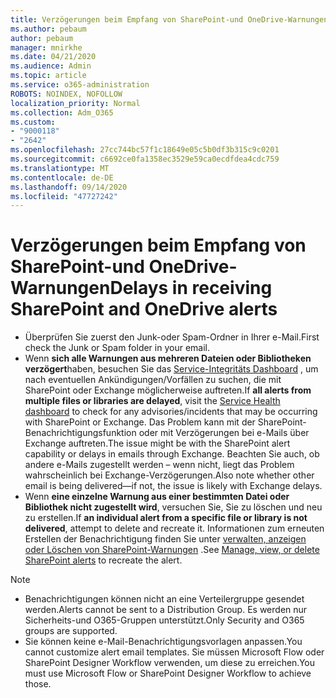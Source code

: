 ```yaml
---
title: Verzögerungen beim Empfang von SharePoint-und OneDrive-Warnungen
ms.author: pebaum
author: pebaum
manager: mnirkhe
ms.date: 04/21/2020
ms.audience: Admin
ms.topic: article
ms.service: o365-administration
ROBOTS: NOINDEX, NOFOLLOW
localization_priority: Normal
ms.collection: Adm_O365
ms.custom:
- "9000118"
- "2642"
ms.openlocfilehash: 27cc744bc57f1c18649e05c5b0df3b315c9c0201
ms.sourcegitcommit: c6692ce0fa1358ec3529e59ca0ecdfdea4cdc759
ms.translationtype: MT
ms.contentlocale: de-DE
ms.lasthandoff: 09/14/2020
ms.locfileid: "47727242"
---
```

# <a name="delays-in-receiving-sharepoint-and-onedrive-alerts"></a><span data-ttu-id="b5fcf-102">Verzögerungen beim Empfang von SharePoint-und OneDrive-Warnungen</span><span class="sxs-lookup"><span data-stu-id="b5fcf-102">Delays in receiving SharePoint and OneDrive alerts</span></span>

- <span data-ttu-id="b5fcf-103">Überprüfen Sie zuerst den Junk-oder Spam-Ordner in Ihrer e-Mail.</span><span class="sxs-lookup"><span data-stu-id="b5fcf-103">First check the Junk or Spam folder in your email.</span></span>
- <span data-ttu-id="b5fcf-104">Wenn **sich alle Warnungen aus mehreren Dateien oder Bibliotheken verzögert**haben, besuchen Sie das [Service-Integritäts Dashboard](https://portal.office.com/adminportal/home?ref=/servicehealth) , um nach eventuellen Ankündigungen/Vorfällen zu suchen, die mit SharePoint oder Exchange möglicherweise auftreten.</span><span class="sxs-lookup"><span data-stu-id="b5fcf-104">If **all alerts from multiple files or libraries are delayed**, visit the [Service Health dashboard](https://portal.office.com/adminportal/home?ref=/servicehealth) to check for any advisories/incidents that may be occurring with SharePoint or Exchange.</span></span> <span data-ttu-id="b5fcf-105">Das Problem kann mit der SharePoint-Benachrichtigungsfunktion oder mit Verzögerungen bei e-Mails über Exchange auftreten.</span><span class="sxs-lookup"><span data-stu-id="b5fcf-105">The issue might be with the SharePoint alert capability or delays in emails through Exchange.</span></span> <span data-ttu-id="b5fcf-106">Beachten Sie auch, ob andere e-Mails zugestellt werden – wenn nicht, liegt das Problem wahrscheinlich bei Exchange-Verzögerungen.</span><span class="sxs-lookup"><span data-stu-id="b5fcf-106">Also note whether other email is being delivered—if not, the issue is likely with Exchange delays.</span></span>
- <span data-ttu-id="b5fcf-107">Wenn **eine einzelne Warnung aus einer bestimmten Datei oder Bibliothek nicht zugestellt wird**, versuchen Sie, Sie zu löschen und neu zu erstellen.</span><span class="sxs-lookup"><span data-stu-id="b5fcf-107">If **an individual alert from a specific file or library is not delivered**, attempt to delete and recreate it.</span></span> <span data-ttu-id="b5fcf-108">Informationen zum erneuten Erstellen der Benachrichtigung finden Sie unter [verwalten, anzeigen oder Löschen von SharePoint-Warnungen](https://support.microsoft.com/office/99dfb19c-9a90-4a8c-aba1-aa8c8afb0de2) .</span><span class="sxs-lookup"><span data-stu-id="b5fcf-108">See [Manage, view, or delete SharePoint alerts](https://support.microsoft.com/office/99dfb19c-9a90-4a8c-aba1-aa8c8afb0de2) to recreate the alert.</span></span>

> [!NOTE]
> - <span data-ttu-id="b5fcf-109">Benachrichtigungen können nicht an eine Verteilergruppe gesendet werden.</span><span class="sxs-lookup"><span data-stu-id="b5fcf-109">Alerts cannot be sent to a Distribution Group.</span></span> <span data-ttu-id="b5fcf-110">Es werden nur Sicherheits-und O365-Gruppen unterstützt.</span><span class="sxs-lookup"><span data-stu-id="b5fcf-110">Only Security and O365 groups are supported.</span></span>
> - <span data-ttu-id="b5fcf-111">Sie können keine e-Mail-Benachrichtigungsvorlagen anpassen.</span><span class="sxs-lookup"><span data-stu-id="b5fcf-111">You cannot customize alert email templates.</span></span> <span data-ttu-id="b5fcf-112">Sie müssen Microsoft Flow oder SharePoint Designer Workflow verwenden, um diese zu erreichen.</span><span class="sxs-lookup"><span data-stu-id="b5fcf-112">You must use Microsoft Flow or SharePoint Designer Workflow to achieve those.</span></span>
